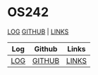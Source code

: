 # OS242

[LOG](https://wuyu0107.github.io/os242/TXT/mylog.txt) [GITHUB](https://wuyu0107.github.io/os242/) | [LINKS](https://wuyu0107.github.io/os242/LINKS/) 

Log | Github | Links |
|---|---|---|
[LOG](https://wuyu0107.github.io/os242/TXT/mylog.txt) | [GITHUB](https://wuyu0107.github.io/os242/) | [LINKS](https://wuyu0107.github.io/os242/LINKS/) |
